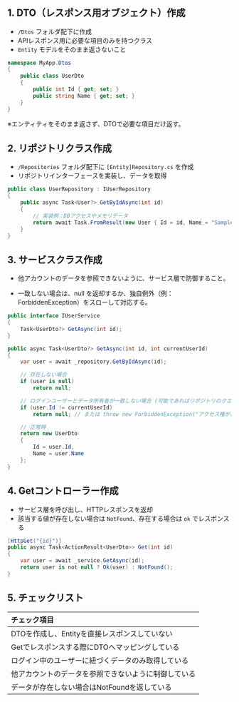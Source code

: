 # 

## 1. DTO（レスポンス用オブジェクト）作成
- `/Dtos` フォルダ配下に作成
- APIレスポンス用に必要な項目のみを持つクラス
- `Entity` モデルをそのまま返さないこと
```csharp
namespace MyApp.Dtos
{
    public class UserDto
    {
        public int Id { get; set; }
        public string Name { get; set; }
    }
}
```
※エンティティをそのまま返さず、DTOで必要な項目だけ返す。

## 2. リポジトリクラス作成
- `/Repositories` フォルダ配下に `[Entity]Repository.cs` を作成
- リポジトリインターフェースを実装し、データを取得
```csharp
public class UserRepository : IUserRepository
{
    public async Task<User?> GetByIdAsync(int id)
    {
        // 実装例：DBアクセスやメモリデータ
        return await Task.FromResult(new User { Id = id, Name = "Sample" });
    }
}

```

## 3. サービスクラス作成
- 他アカウントのデータを参照できないように、サービス層で防御すること。

- 一致しない場合は、null を返却するか、独自例外（例：ForbiddenException）をスローして対応する。
```csharp
public interface IUserService
{
    Task<UserDto?> GetAsync(int id);
}

public async Task<UserDto?> GetAsync(int id, int currentUserId)
{
    var user = await _repository.GetByIdAsync(id);

    // 存在しない場合
    if (user is null)
        return null;

    // ログインユーザーとデータ所有者が一致しない場合 (可能であればリポジトリのクエリに仕込む)
    if (user.Id != currentUserId)
        return null; // または throw new ForbiddenException("アクセス権がありません。");

    // 正常時
    return new UserDto
    {
        Id = user.Id,
        Name = user.Name
    };
}

```

## 4. Getコントローラー作成
- サービス層を呼び出し、HTTPレスポンスを返却
- 該当する値が存在しない場合は `NotFound`、存在する場合は `ok` でレスポンスる
```csharp
[HttpGet("{id}")]
public async Task<ActionResult<UserDto>> Get(int id)
{
    var user = await _service.GetAsync(id);
    return user is not null ? Ok(user) : NotFound();
}
```

## 5. チェックリスト

| チェック項目                                         | 
| :--------------------------------------------------- | 
| DTOを作成し、Entityを直接レスポンスしていない        | 
| Getでレスポンスする際にDTOへマッピングしている       |    
| ログイン中のユーザーに紐づくデータのみ取得している   |   
| 他アカウントのデータを参照できないように制御している |     
| データが存在しない場合はNotFoundを返している         |     

